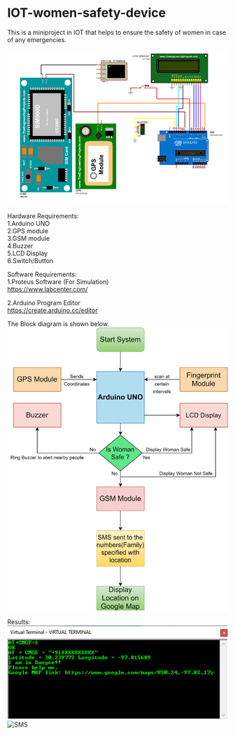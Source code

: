 # IOT-women-safety-device

This is a miniproject in IOT that helps to ensure the safety of women in case of any emergencies.

![Schematic Diagram](wsd.png)

Hardware Requirements:<br />
1.Arduino UNO<br />
2.GPS module<br />
3.GSM module<br />
4.Buzzer<br />
5.LCD Display<br />
6.Switch/Button

Software Requirements:<br />
1.Proteus Software (For Simulation)<br />
https://www.labcenter.com/<br />

2.Arduino Program Editor<br />
https://create.arduino.cc/editor

The Block diagram is shown below.
![Block Diagram](IOE.png)

Results:
![Serial Output](virtual_terminal.png)
![SMS](android.png)
